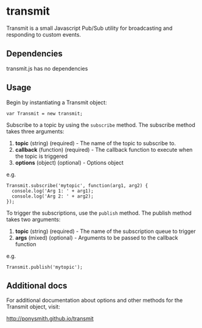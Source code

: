 transmit
=========

Transmit is a small Javascript Pub/Sub utility for broadcasting and responding to custom events.  


Dependencies
-------------
transmit.js has no dependencies

Usage
-------------
Begin by instantiating a Transmit object:

    var Transmit = new transmit;
  
Subscribe to a topic by using the `subscribe` method.  The subscribe method takes three arguments:
  1. **topic** (string) (required) - The name of the topic to subscribe to.
  2. **callback** (function) (required) - The callback function to execute when the topic is triggered
  3. **options** (object) (optional) - Options object

e.g.

    Transmit.subscribe('mytopic', function(arg1, arg2) {
      console.log('Arg 1: ' + arg1);
      console.log('Arg 2: ' + arg2);
    });

To trigger the subscriptions, use the `publish` method.  The publish method takes two arguments:
  1. **topic** (string) (required) - The name of the subscription queue to trigger
  2. **args** (mixed) (optional) - Arguments to be passed to the callback function

e.g.

    Transmit.publish('mytopic');


Additional docs
-----------------
For additional documentation about options and other methods for the Transmit object, visit:

http://ponysmith.github.io/transmit
